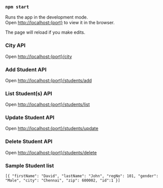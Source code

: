 ### `npm start`

Runs the app in the development mode.<br />
Open [http://localhost:{port}](http://localhost:{port}) to view it in the browser.

The page will reload if you make edits.

### City API

Open [http://localhost:{port}/city](http://localhost:{port}/city)

### Add Student API

Open [http://localhost:{port}/students/add](http://localhost:{port}/students/add)

### List Student(s) API

Open [http://localhost:{port}/students/list](http://localhost:{port}/students/list)

### Update Student API

Open [http://localhost:{port}/students/update](http://localhost:{port}/students/update)

### Delete Student API

Open [http://localhost:{port}/students/delete](http://localhost:{port}/students/delete)

### Sample Student list

`[{ "firstName": "David", "lastName": "John", "regNo": 101, "gender": "Male", "city": "Chennai", "zip": 600002, "id":1 }]`
